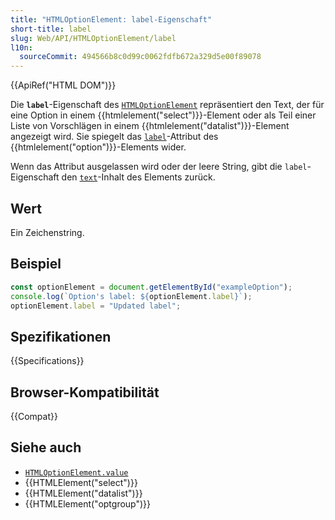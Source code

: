 ```yaml
---
title: "HTMLOptionElement: label-Eigenschaft"
short-title: label
slug: Web/API/HTMLOptionElement/label
l10n:
  sourceCommit: 494566b8c0d99c0062fdfb672a329d5e00f89078
---
```


{{ApiRef("HTML DOM")}}

Die **`label`**-Eigenschaft des [`HTMLOptionElement`](/de/docs/Web/API/HTMLOptionElement) repräsentiert den Text, der für eine Option in einem {{htmlelement("select")}}-Element oder als Teil einer Liste von Vorschlägen in einem {{htmlelement("datalist")}}-Element angezeigt wird. Sie spiegelt das [`label`](/de/docs/Web/HTML/Element/option#label)-Attribut des {{htmlelement("option")}}-Elements wider.

Wenn das Attribut ausgelassen wird oder der leere String, gibt die `label`-Eigenschaft den [`text`](/de/docs/Web/API/HTMLOptionElement/text)-Inhalt des Elements zurück.

## Wert

Ein Zeichenstring.

## Beispiel

```js
const optionElement = document.getElementById("exampleOption");
console.log(`Option's label: ${optionElement.label}`);
optionElement.label = "Updated label";
```

## Spezifikationen

{{Specifications}}

## Browser-Kompatibilität

{{Compat}}

## Siehe auch

- [`HTMLOptionElement.value`](/de/docs/Web/API/HTMLOptionElement/value)
- {{HTMLElement("select")}}
- {{HTMLElement("datalist")}}
- {{HTMLElement("optgroup")}}
